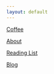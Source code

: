 ```yaml
---
layout: default
---
```

<a href="{{ site.baseurl }}/coffee">Coffee</a>

<a href="{{ site.baseurl }}/about">About</a>

<a href="{{ site.baseurl }}/readinglist">Reading List</a>

<a href="{{ site.baseurl }}/blog">Blog</a>
